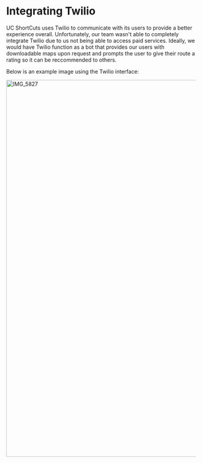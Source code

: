 # Integrating Twilio

UC ShortCuts uses Twilio to communicate with its users to provide a better experience overall. Unfortunately, our team wasn't able to completely integrate Twilio due to us not being able to access paid services. Ideally, we would have Twilio function as a bot that provides our users with downloadable maps upon request and prompts the user to give their route a rating so it can be reccommended to others.

Below is an example image using the Twilio interface:

<img width="1000" alt="IMG_5827" src=" ">
